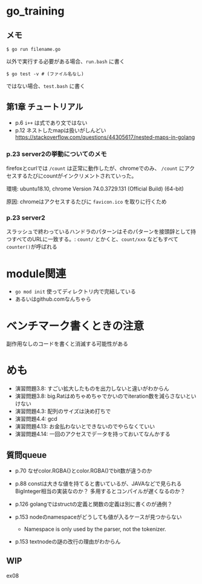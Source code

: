 # go_training

## メモ

```
$ go run filename.go
```
以外で実行する必要がある場合、`run.bash` に書く

```
$ go test -v # (ファイル名なし)
```
ではない場合、`test.bash` に書く

## 第1章 チュートリアル

* p.6 `i++` は式であり文ではない
* p.12 ネストしたmapは扱いがしんどい https://stackoverflow.com/questions/44305617/nested-maps-in-golang

### p.23 server2の挙動についてのメモ

firefoxとcurlでは `/count` は正常に動作したが、chromeでのみ、 `/count` にアクセスするたびにcountがインクリメントされていった。

環境: ubuntu18.10, chrome Version 74.0.3729.131 (Official Build) (64-bit)

原因: chromeはアクセスするたびに `favicon.ico` を取りに行くため

### p.23 server2

スラッシュで終わっているハンドラのパターンはそのパターンを接頭辞として持つすべてのURLに一致する。: `count/` とかくと、`count/xxx` などもすべて `counter()`が呼ばれる


# module関連

* `go mod init` 使ってディレクトリ内で完結している
* あるいはgithub.comなんちゃら

# ベンチマーク書くときの注意

副作用なしのコードを書くと消滅する可能性がある

# めも

* 演習問題3.8: すごい拡大したものを出力しないと違いがわからん
* 演習問題3.8: big.Ratはめちゃめちゃでかいのでiteration数を減らさないといけない
* 演習問題4.3: 配列のサイズは決め打ちで
* 演習問題4.4: gcd
* 演習問題4.13: お金払わないとできないのでやらなくていい
* 演習問題4.14: 一回のアクセスでデータを持っておいてなんかする

## 質問queue

* p.70 なぜcolor.RGBA{}とcolor.RGBA()でbit数が違うのか
* p.88 constは大きな値を持てると書いているが、JAVAなどで見られるBigInteger相当の実装なのか？ 多用するとコンパイルが遅くなるのか？
* p.126 golangではstructの定義と関数の定義は別に書くのが通例？

* p.153 nodeのnamespaceがどうしても値が入るケースが見つからない
	* Namespace is only used by the parser, not the tokenizer.
* p.153 textnodeの謎の改行の理由がわからん

## WIP
ex08
